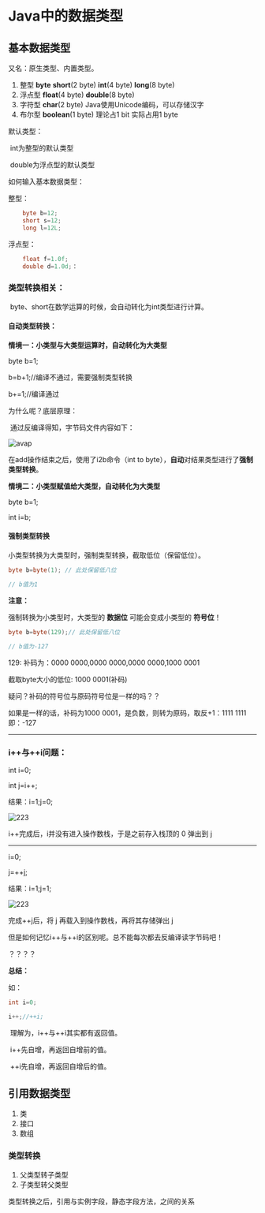 # Java中的数据类型

## 基本数据类型

又名：原生类型、内置类型。

1. 整型 **byte** **short**(2 byte) **int**(4 byte) **long**(8 byte)
2. 浮点型 **float**(4 byte) **double**(8 byte)
3. 字符型 **char**(2 byte) Java使用Unicode编码，可以存储汉字
4. 布尔型 **boolean**(1 byte) 理论占1 bit 实际占用1 byte



默认类型：

​	int为整型的默认类型

​	double为浮点型的默认类型



如何输入基本数据类型：

整型：

```java
	byte b=12;
	short s=12;
	long l=12L;
```
浮点型：

```java
	float f=1.0f;
	double d=1.0d;：
```


### 类型转换相关：

​	byte、short在数学运算的时候，会自动转化为int类型进行计算。

#### 自动类型转换：

**情境一：小类型与大类型运算时，自动转化为大类型**

byte b=1;

b=b+1;//编译不通过，需要强制类型转换

b+=1;//编译通过

为什么呢？底层原理：

​	通过反编译得知，字节码文件内容如下：

![avap](H:\GitRepository\Notes\java\img\javap.png)

在add操作结束之后，使用了i2b命令（int to byte），**自动**对结果类型进行了**强制类型转换**。

**情境二：小类型赋值给大类型，自动转化为大类型**

byte b=1;

int i=b;

#### 强制类型转换

小类型转换为大类型时，强制类型转换，截取低位（保留低位）。

```java
byte b=byte(1); // 此处保留低八位

// b值为1
```

**注意：**

强制转换为小类型时，大类型的 **数据位** 可能会变成小类型的  **符号位**！

```java
byte b=byte(129);// 此处保留低八位

// b值为-127
```

129:	补码为：0000 0000,0000 0000,0000 0000,1000 0001

截取byte大小的低位: 1000 0001(补码)



疑问？补码的符号位与原码符号位是一样的吗？？



如果是一样的话，补码为1000 0001，是负数，则转为原码，取反+1：1111 1111即：-127

----

### i++与++i问题：

int i=0;

int j=i++;

结果：i=1;j=0;

![223](H:\GitRepository\Notes\java\img\123.png)

i++完成后，i并没有进入操作数栈，于是之前存入栈顶的 0 弹出到 j

----

i=0;

j=++j;

结果：i=1;j=1;

![223](H:\GitRepository\Notes\java\img\223.png)

完成++j后，将 j 再载入到操作数栈，再将其存储弹出 j





但是如何记忆i++与++i的区别呢。总不能每次都去反编译读字节码吧！

？？？？

**总结：**

如：

```java
int i=0;

i++;//++i;
```

​	理解为，i++与++i其实都有返回值。

​		i++先自增，再返回自增前的值。

​		++i先自增，再返回自增后的值。









## 引用数据类型

1. 类
2. 接口
3. 数组

### 类型转换

1. 父类型转子类型
2. 子类型转父类型

类型转换之后，引用与实例字段，静态字段方法，之间的关系





